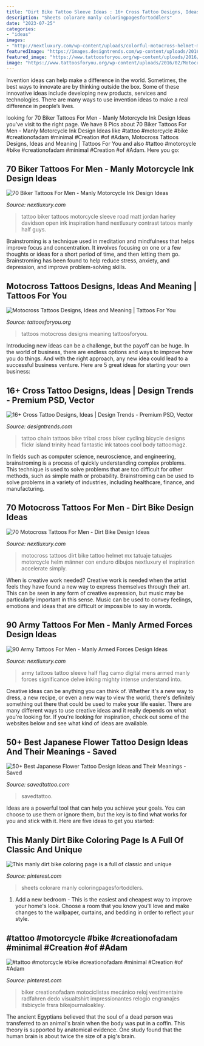 ```yaml
---
title: "Dirt Bike Tattoo Sleeve Ideas : 16+ Cross Tattoo Designs, Ideas"
description: "Sheets colorare manly coloringpagesfortoddlers"
date: "2023-07-25"
categories:
- "ideas"
images:
- "http://nextluxury.com/wp-content/uploads/colorful-motocross-helmet-mx-tattoo-for-men.jpg"
featuredImage: "https://images.designtrends.com/wp-content/uploads/2016/02/26050036/Fantastic-Tattoo-of-Cross.jpg"
featured_image: "https://www.tattoosforyou.org/wp-content/uploads/2016/02/Motocross-Tattoos-Pictures.jpg"
image: "https://www.tattoosforyou.org/wp-content/uploads/2016/02/Motocross-Tattoos-Pictures.jpg"
---
```



Invention ideas can help make a difference in the world. Sometimes, the best ways to innovate are by thinking outside the box. Some of these innovative ideas include developing new products, services and technologies. There are many ways to use invention ideas to make a real difference in people’s lives.

	

		
looking for 70 Biker Tattoos For Men - Manly Motorcycle Ink Design Ideas you've visit to the right page. We have 8 Pics about 70 Biker Tattoos For Men - Manly Motorcycle Ink Design Ideas like #tattoo #motorcycle #bike #creationofadam #minimal #Creation #of #Adam, Motocross Tattoos Designs, Ideas and Meaning | Tattoos For You and also #tattoo #motorcycle #bike #creationofadam #minimal #Creation #of #Adam. Here you go:
		
    
## 70 Biker Tattoos For Men - Manly Motorcycle Ink Design Ideas

<img loading=lazy src="http://nextluxury.com/wp-content/uploads/half-sleeve-open-road-biker-guys-tattoo-inspiration.jpg" onerror="this.onerror=null;this.src='https://tse4.mm.bing.net/th?id=OIP.GkocRmEqWo9X3SdX64obEwHaG0&amp;pid=15.1';" alt="70 Biker Tattoos For Men - Manly Motorcycle Ink Design Ideas">

_Source: nextluxury.com_

>tattoo biker tattoos motorcycle sleeve road matt jordan harley davidson open ink inspiration hand nextluxury contrast tatoos manly half guys. 

	

Brainstroming is a technique used in meditation and mindfulness that helps improve focus and concentration. It involves focusing on one or a few thoughts or ideas for a short period of time, and then letting them go. Brainstroming has been found to help reduce stress, anxiety, and depression, and improve problem-solving skills.

    
## Motocross Tattoos Designs, Ideas And Meaning | Tattoos For You

<img loading=lazy src="https://www.tattoosforyou.org/wp-content/uploads/2016/02/Motocross-Tattoos-Pictures.jpg" onerror="this.onerror=null;this.src='https://tse3.mm.bing.net/th?id=OIP.fMsEG9orB2VMUCWvMqffYwHaLG&amp;pid=15.1';" alt="Motocross Tattoos Designs, Ideas and Meaning | Tattoos For You">

_Source: tattoosforyou.org_

>tattoos motocross designs meaning tattoosforyou. 

	

Introducing new ideas can be a challenge, but the payoff can be huge. In the world of business, there are endless options and ways to improve how you do things. And with the right approach, any new idea could lead to a successful business venture. Here are 5 great ideas for starting your own business: 

    
## 16+ Cross Tattoo Designs, Ideas | Design Trends - Premium PSD, Vector

<img loading=lazy src="https://images.designtrends.com/wp-content/uploads/2016/02/26050036/Fantastic-Tattoo-of-Cross.jpg" onerror="this.onerror=null;this.src='https://tse2.mm.bing.net/th?id=OIP.Z-1chBXFJA0S69GsU2mGBwHaKc&amp;pid=15.1';" alt="16+ Cross Tattoo Designs, Ideas | Design Trends - Premium PSD, Vector">

_Source: designtrends.com_

>tattoo chain tattoos bike tribal cross biker cycling bicycle designs flickr island trinity head fantastic ink tatoos cool body tattoomagz. 

	

In fields such as computer science, neuroscience, and engineering, brainstroming is a process of quickly understanding complex problems. This technique is used to solve problems that are too difficult for other methods, such as simple math or probability. Brainstroming can be used to solve problems in a variety of industries, including healthcare, finance, and manufacturing.

    
## 70 Motocross Tattoos For Men - Dirt Bike Design Ideas

<img loading=lazy src="http://nextluxury.com/wp-content/uploads/colorful-motocross-helmet-mx-tattoo-for-men.jpg" onerror="this.onerror=null;this.src='https://tse1.mm.bing.net/th?id=OIP.k0jaWi8MBJ0pf6NMFmrFqQHaHa&amp;pid=15.1';" alt="70 Motocross Tattoos For Men - Dirt Bike Design Ideas">

_Source: nextluxury.com_

>motocross tattoos dirt bike tattoo helmet mx tatuaje tatuajes motorcycle helm männer con enduro dibujos nextluxury el inspiration accelerate simply. 

	

When is creative work needed?
Creative work is needed when the artist feels they have found a new way to express themselves through their art. This can be seen in any form of creative expression, but music may be particularly important in this sense. Music can be used to convey feelings, emotions and ideas that are difficult or impossible to say in words.

    
## 90 Army Tattoos For Men - Manly Armed Forces Design Ideas

<img loading=lazy src="http://nextluxury.com/wp-content/uploads/digital-camo-mens-us-flag-army-half-sleeve-tattoo.jpg" onerror="this.onerror=null;this.src='https://tse3.mm.bing.net/th?id=OIP.YyCpP1BtDQQod4UEnusVzgHaHa&amp;pid=15.1';" alt="90 Army Tattoos For Men - Manly Armed Forces Design Ideas">

_Source: nextluxury.com_

>army tattoos tattoo sleeve half flag camo digital mens armed manly forces significance delve inking mighty intense understand into. 

	

Creative ideas can be anything you can think of. Whether it's a new way to dress, a new recipe, or even a new way to view the world, there's definitely something out there that could be used to make your life easier. There are many different ways to use creative ideas and it really depends on what you're looking for. If you're looking for inspiration, check out some of the websites below and see what kind of ideas are available.

    
## 50+ Best Japanese Flower Tattoo Design Ideas And Their Meanings - Saved

<img loading=lazy src="https://www.savedtattoo.com/wp-content/uploads/2021/06/Japanese-lotus-tattoo-1-819x1024.jpg" onerror="this.onerror=null;this.src='https://tse3.mm.bing.net/th?id=OIP.o4p3--1luK_od8i723pgKAHaJQ&amp;pid=15.1';" alt="50+ Best Japanese Flower Tattoo Design Ideas and Their Meanings - Saved">

_Source: savedtattoo.com_

>savedtattoo. 

	

Ideas are a powerful tool that can help you achieve your goals. You can choose to use them or ignore them, but the key is to find what works for you and stick with it. Here are five ideas to get you started: 

    
## This Manly Dirt Bike Coloring Page Is A Full Of Classic And Unique

<img loading=lazy src="https://i.pinimg.com/736x/0a/60/31/0a603191100e28661ee27350e7f9dab9.jpg" onerror="this.onerror=null;this.src='https://tse1.mm.bing.net/th?id=OIP.eaPy37cgCs3Gfqd76M3HDQHaHL&amp;pid=15.1';" alt="This manly dirt bike coloring page is a full of classic and unique">

_Source: pinterest.com_

>sheets colorare manly coloringpagesfortoddlers. 

	

1. Add a new bedroom - This is the easiest and cheapest way to improve your home's look. Choose a room that you know you'll love and make changes to the wallpaper, curtains, and bedding in order to reflect your style.

    
## #tattoo #motorcycle #bike #creationofadam #minimal #Creation #of #Adam

<img loading=lazy src="https://i.pinimg.com/736x/aa/e2/04/aae204ccae995389e97df16208293753.jpg" onerror="this.onerror=null;this.src='https://tse1.mm.bing.net/th?id=OIP.66qZbq1scTlVr-q-O1qwrwAAAA&amp;pid=15.1';" alt="#tattoo #motorcycle #bike #creationofadam #minimal #Creation #of #Adam">

_Source: pinterest.com_

>biker creationofadam motociclistas mecánico reloj vestimentaire radfahren dedo visualtshirt impressionantes relogio engranajes itsbicycle frsra bikejournaloakley. 

	

The ancient Egyptians believed that the soul of a dead person was transferred to an animal's brain when the body was put in a coffin. This theory is supported by anatomical evidence. One study found that the human brain is about twice the size of a pig's brain.

